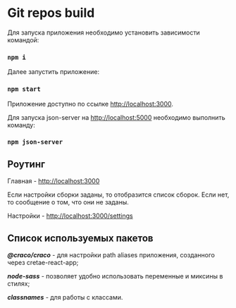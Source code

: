 # Git repos build

Для запуска приложения необходимо установить зависимости командой: 
### `npm i`

Далее запустить приложение:
### `npm start`

Приложение доступно по ссылке [http://localhost:3000](http://localhost:3000).

Для запуска json-server на [http://localhost:5000](http://localhost:5000) необходимо выполнить команду:
### `npm json-server`

## Роутинг
Главная - [http://localhost:3000](http://localhost:3000)

Если настройки сборки заданы, то отобразится список сборок.
Если нет, то сообщение о том, что они не заданы.

Настройки - [http://localhost:3000/settings](http://localhost:3000/settings)

## Список используемых пакетов

___@craco/craco___ -  для настройки path aliases приложения, созданного через cretae-react-app;


___node-sass___ - позволяет удобно использовать переменные и миксины в стилях;


___classnames___ - для работы с классами.
